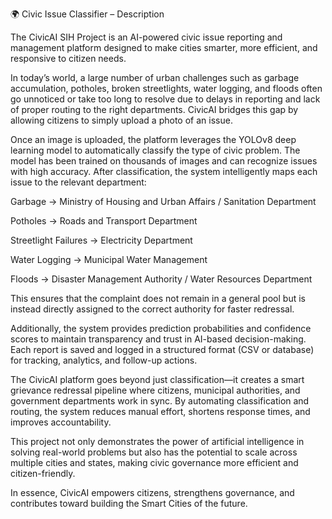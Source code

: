 🌍 Civic Issue Classifier – Description

The CivicAI SIH Project is an AI-powered civic issue reporting and management platform designed to make cities smarter, more efficient, and responsive to citizen needs.

In today’s world, a large number of urban challenges such as garbage accumulation, potholes, broken streetlights, water logging, and floods often go unnoticed or take too long to resolve due to delays in reporting and lack of proper routing to the right departments. CivicAI bridges this gap by allowing citizens to simply upload a photo of an issue.

Once an image is uploaded, the platform leverages the YOLOv8 deep learning model to automatically classify the type of civic problem. The model has been trained on thousands of images and can recognize issues with high accuracy. After classification, the system intelligently maps each issue to the relevant department:

Garbage → Ministry of Housing and Urban Affairs / Sanitation Department

Potholes → Roads and Transport Department

Streetlight Failures → Electricity Department

Water Logging → Municipal Water Management

Floods → Disaster Management Authority / Water Resources Department

This ensures that the complaint does not remain in a general pool but is instead directly assigned to the correct authority for faster redressal.

Additionally, the system provides prediction probabilities and confidence scores to maintain transparency and trust in AI-based decision-making. Each report is saved and logged in a structured format (CSV or database) for tracking, analytics, and follow-up actions.

The CivicAI platform goes beyond just classification—it creates a smart grievance redressal pipeline where citizens, municipal authorities, and government departments work in sync. By automating classification and routing, the system reduces manual effort, shortens response times, and improves accountability.

This project not only demonstrates the power of artificial intelligence in solving real-world problems but also has the potential to scale across multiple cities and states, making civic governance more efficient and citizen-friendly.

In essence, CivicAI empowers citizens, strengthens governance, and contributes toward building the Smart Cities of the future.

